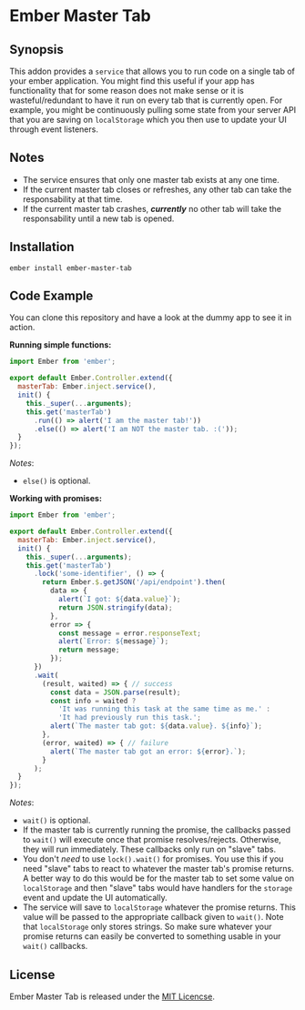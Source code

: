 # Ember Master Tab
## Synopsis

This addon provides a `service` that allows you to run code on a single tab of your ember
application. You might find this useful if your app has functionality that for some reason
does not make sense or it is wasteful/redundant to have it run on every tab that is currently
open. For example, you might be continuously pulling some state from your server API that
you are saving on `localStorage` which you then use to update your UI through event listeners.

## Notes

* The service ensures that only one master tab exists at any one time.
* If the current master tab closes or refreshes, any other tab can take the responsability at that time.
* If the current master tab crashes, ***currently*** no other tab will take the responsability until
a new tab is opened. 

## Installation

`ember install ember-master-tab`

## Code Example

You can clone this repository and have a look at the dummy app to see it in action.

**Running simple functions:**

```js
import Ember from 'ember';

export default Ember.Controller.extend({
  masterTab: Ember.inject.service(),
  init() {
    this._super(...arguments);
    this.get('masterTab')
      .run(() => alert('I am the master tab!'))
      .else(() => alert('I am NOT the master tab. :('));
  }
});
```
*Notes*:
- `else()` is optional. 

**Working with promises:**

```js
import Ember from 'ember';

export default Ember.Controller.extend({
  masterTab: Ember.inject.service(),
  init() {
    this._super(...arguments);
    this.get('masterTab')
      .lock('some-identifier', () => {
        return Ember.$.getJSON('/api/endpoint').then(
          data => {
            alert(`I got: ${data.value}`);
            return JSON.stringify(data);
          },
          error => {
            const message = error.responseText;
            alert(`Error: ${message}`);
            return message;
          });
      })
      .wait(
        (result, waited) => { // success
          const data = JSON.parse(result);
          const info = waited ?
            'It was running this task at the same time as me.' :
            'It had previously run this task.';
          alert(`The master tab got: ${data.value}. ${info}`);
        },
        (error, waited) => { // failure
          alert(`The master tab got an error: ${error}.`);
        } 
      );
  }
});
```
*Notes*:
- `wait()` is optional.
- If the master tab is currently running the promise, the callbacks
  passed to `wait()` will execute once that promise resolves/rejects.
  Otherwise, they will run immediately. These callbacks only run on
  "slave" tabs.
- You don't *need* to use `lock().wait()` for promises. You use this
  if you need "slave" tabs to react to whatever the master tab's
  promise returns. A better way to do this would be for the master tab
  to set some value on `localStorage` and then "slave" tabs would
  have handlers for the `storage` event and update the UI automatically.
- The service will save to `localStorage` whatever the promise returns.
  This value will be passed to the appropriate callback given to `wait()`.
  Note that `localStorage` only stores strings. So make sure whatever
  your promise returns can easily be converted to something usable in
  your `wait()` callbacks.

## License

Ember Master Tab is released under the [MIT Licencse](https://github.com/rhyek/ember-master-tab/blob/master/LICENSE.md).